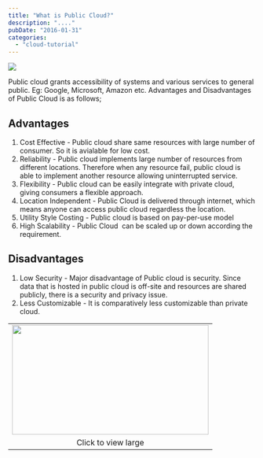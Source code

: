 ```yaml
---
title: "What is Public Cloud?"
description: "...."
pubDate: "2016-01-31"
categories: 
  - "cloud-tutorial"
---
```


[![](/images/Public+Cloud.jpg)](http://4.bp.blogspot.com/-amIK5xJh__U/Vq41_d67NTI/AAAAAAAACrU/3Fgx12yilkc/s1600/Public+Cloud.jpg)

  
Public cloud grants accessibility of systems and various services to general public. Eg: Google, Microsoft, Amazon etc. Advantages and Disadvantages of Public Cloud is as follows;  
  

## Advantages

1. Cost Effective - Public cloud share same resources with large number of consumer. So it is avialable for low cost.
2. Reliability - Public cloud implements large number of resources from different locations. Therefore when any resource fail, public cloud is able to implement another resource allowing uninterrupted service.
3. Flexibility - Public cloud can be easily integrate with private cloud, giving consumers a flexible approach.
4. Location Independent - Public Cloud is delivered through internet, which means anyone can access public cloud regardless the location.
5. Utility Style Costing - Public cloud is based on pay-per-use model
6. High Scalability - Public Cloud  can be scaled up or down according the requirement.

  

## Disadvantages 

1. Low Security - Major disadvantage of Public cloud is security. Since data that is hosted in public cloud is off-site and resources are shared publicly, there is a security and privacy issue.
2. Less Customizable - It is comparatively less customizable than private cloud.

  

<table align="center" cellpadding="0" cellspacing="0" style="margin-left: auto; margin-right: auto; text-align: center;"><tbody><tr><td style="text-align: center;"><a href="http://3.bp.blogspot.com/-bfk8vuyRpbU/VrI7_uxDHnI/AAAAAAAACtQ/bsVxEv1P_7s/s1600/public-cloud-model.png" style="margin-left: auto; margin-right: auto;"><img border="0" height="223" src="images/public-cloud-model.png" width="400"></a></td></tr><tr><td style="text-align: center;">Click to view large</td></tr></tbody></table>
